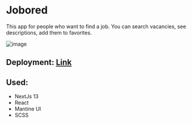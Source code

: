 # Jobored

This app for people who want to find a job. You can search vacancies, see descriptions, add them to favorites.

![image](https://github.com/AndrewMotevich/jobored/assets/101500007/427e0d50-862c-4543-8cb3-06fb32303b1d)

## Deployment: [Link](https://jobored-six.vercel.app/)

## Used: 
- NextJs 13
- React
- Mantine UI
- SCSS
